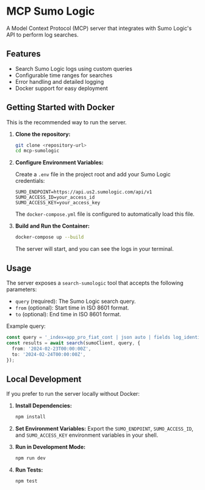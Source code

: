 # MCP Sumo Logic

A Model Context Protocol (MCP) server that integrates with Sumo Logic's API to perform log searches.

## Features

- Search Sumo Logic logs using custom queries
- Configurable time ranges for searches
- Error handling and detailed logging
- Docker support for easy deployment

## Getting Started with Docker

This is the recommended way to run the server.

1.  **Clone the repository:**

    ```bash
    git clone <repository-url>
    cd mcp-sumologic
    ```

2.  **Configure Environment Variables:**

    Create a `.env` file in the project root and add your Sumo Logic credentials:

    ```env
    SUMO_ENDPOINT=https://api.us2.sumologic.com/api/v1
    SUMO_ACCESS_ID=your_access_id
    SUMO_ACCESS_KEY=your_access_key
    ```

    The `docker-compose.yml` file is configured to automatically load this file.

3.  **Build and Run the Container:**
    ```bash
    docker-compose up --build
    ```
    The server will start, and you can see the logs in your terminal.

## Usage

The server exposes a `search-sumologic` tool that accepts the following parameters:

- `query` (required): The Sumo Logic search query.
- `from` (optional): Start time in ISO 8601 format.
- `to` (optional): End time in ISO 8601 format.

Example query:

```typescript
const query = '_index=app_pro_fiat_cont | json auto | fields log_identifier';
const results = await search(sumoClient, query, {
  from: '2024-02-23T00:00:00Z',
  to: '2024-02-24T00:00:00Z',
});
```

## Local Development

If you prefer to run the server locally without Docker:

1.  **Install Dependencies:**

    ```bash
    npm install
    ```

2.  **Set Environment Variables:**
    Export the `SUMO_ENDPOINT`, `SUMO_ACCESS_ID`, and `SUMO_ACCESS_KEY` environment variables in your shell.

3.  **Run in Development Mode:**

    ```bash
    npm run dev
    ```

4.  **Run Tests:**
    ```bash
    npm test
    ```
